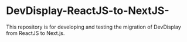    # DevDisplay-ReactJS-to-NextJS-
This repository is for developing and testing the migration of DevDisplay from ReactJS to Next.js.

